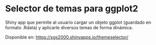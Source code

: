 # Selector de temas para ggplot2
Shiny app que permite al usuario cargar un objeto ggplot (guardado en formato .Rdata) y aplicarle diversos temas de forma dinámica. 

Disponible en:  https://sgs2000.shinyapps.io/themeselector/
